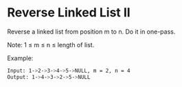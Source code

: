 # Reverse Linked List II

Reverse a linked list from position m to n. Do it in one-pass.

Note: 1 ≤ m ≤ n ≤ length of list.

Example:

```bash
Input: 1->2->3->4->5->NULL, m = 2, n = 4
Output: 1->4->3->2->5->NULL
```